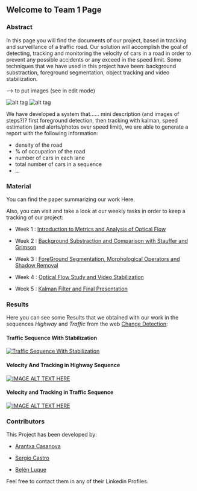 ## Welcome to Team 1 Page


### Abstract

In this page you will find the documents of our project, based in tracking and surveillance of a traffic road. Our solution will accomplish the goal of detecting, tracking and monitoring the velocity of cars in a road in order to prevent any possible accidents or any exceed in the speed limit. 
Some techniques that we have used in this project have been: background substraction, foreground segmentation, object tracking and video stabilization.




--> to put images (see in edit mode) 

![alt tag](https://github.com/mcv-m4-video/mcv-m4-2017-team1/blob/master/test.png)  ![alt tag](https://github.com/mcv-m4-video/mcv-m4-2017-team1/blob/master/test.png)

We have developed a system that......
mini description (and images of steps?)?  first foreground detection, then tracking with kalman, speed estimation (and alerts/photos over speed limit), we are able to generate a report with the following information:
- density of the road
- % of occupation of the road
- number of cars in each lane
- total number of cars in a sequence
- ...


### Material
You can find the paper summarizing our work Here.

Also, you can visit and take a look at our weekly tasks in order to keep a tracking of our project:

- Week 1 : [Introduction to Metrics and Analysis of Optical Flow](https://docs.google.com/presentation/d/1LjAy_5ILHIz2x_f6ya8YbT6z5avbaJjU_ESRWiVdMNU/edit)

- Week 2 : [Background Substraction and Comparison with Stauffer and Grimson](https://docs.google.com/presentation/d/1MnrvRti2TEcutsoPpRXEklzZUDg3kVDGejhdvVE0FGs/edit#slide=id.g1b61e9c0a2_0_83)

- Week 3 : [ForeGround Segmentation, Morphological Operators and Shadow Removal](https://docs.google.com/presentation/d/1wrCp7sMy1-ddW0_T6ArRVbe1auvl7npsIKPBJmRJjm8/edit#slide=id.g20a18cc60e_0_0)

- Week 4 : [Optical Flow Study and Video Stabilization](https://docs.google.com/presentation/d/1Tw7APusPCSlLOLHwAjclbRIpce25h9LUE-h4iqZpvcM/edit)

- Week 5 : [Kalman Filter and Final Presentation](https://docs.google.com/presentation/d/1NZLTL-QDq9m6DN5pzyP7y-NhgoAymA5-76OgPpYTE44/edit#slide=id.g20d30da0a1_0_24)




### Results
Here you can see some Results that we obtained with our work in the sequences *Highway* and *Traffic* from the web  [Change Detection](http://changedetection.net/):

#### Traffic Sequence With Stabilization

[![Traffic Sequence With Stabilization](https://img.youtube.com/vi/nOrMGaLRq9Q&feature=youtu.be/0.jpg)](https://www.youtube.com/watch?v=nOrMGaLRq9Q&feature=youtu.be)

#### Velocity And Tracking in Highway Sequence

[![IMAGE ALT TEXT HERE](https://img.youtube.com/vi/MeKDfXAyC2o&feature=youtu.be/0.jpg)](https://www.youtube.com/watch?v=MeKDfXAyC2o&feature=youtu.be)

#### Velocity and Tracking in Traffic Sequence

[![IMAGE ALT TEXT HERE](https://img.youtube.com/vi/8qlEJWr9Dig&feature=youtu.be/0.jpg)](https://www.youtube.com/watch?v=8qlEJWr9Dig&feature=youtu.be)


### Contributors
This Project has been developed by:

- [Arantxa Casanova](https://www.linkedin.com/in/arantxa-casanova-pag%C3%A0-619834138?authType=NAME_SEARCH&authToken=sZZE&locale=es_ES&trk=tyah&trkInfo=clickedVertical%3Amynetwork%2CclickedEntityId%3A563425653%2CauthType%3ANAME_SEARCH%2Cidx%3A1-1-1%2CtarId%3A1486492162160%2Ctas%3Aarantxa%20casanova%20pag%C3%A0)

- [Sergio Castro](https://www.linkedin.com/in/sergio-castro-036a2783?trk=nav_responsive_tab_profile)

- [Belén Luque](https://es.linkedin.com/in/bel%25C3%25A9n-luque-l%25C3%25B3pez-ab5046bb)

Feel free to contact them in any of their Linkedin Profiles.

